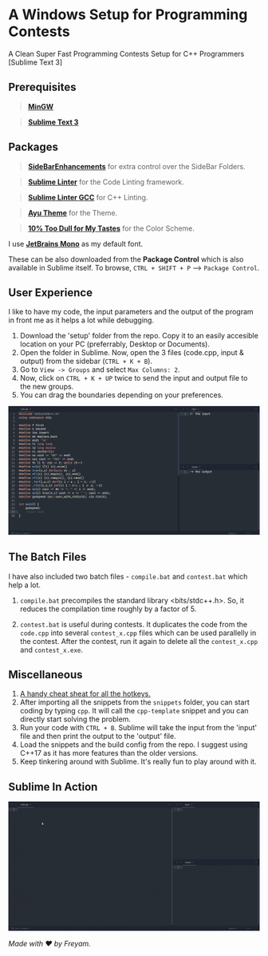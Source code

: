 # A Windows Setup for Programming Contests
A Clean Super Fast Programming Contests Setup for C++ Programmers [Sublime Text 3]


## Prerequisites
> [**MinGW**](https://sourceforge.net/projects/mingw/files/latest/download "Download Link")

> [**Sublime Text 3**](https://www.sublimetext.com/3 "Download Link")

## Packages

> [**SideBarEnhancements**](https://packagecontrol.io/packages/SideBarEnhancements "Download Link") for extra control over the SideBar Folders.

> [**Sublime Linter**](https://packagecontrol.io/packages/SublimeLinter "Download Link") for the Code Linting framework.

> [**Sublime Linter GCC**](https://packagecontrol.io/packages/SublimeLinter-gcc "Download Link") for C++ Linting.

> [**Ayu Theme**](https://packagecontrol.io/packages/ayu "Download Link") for the Theme.

> [**10% Too Dull for My Tastes**](https://packagecontrol.io/packages/10%25%20Too%20Dull%20for%20My%20Tastes%20Color%20Scheme "Download Link") for the Color Scheme.

I use [**JetBrains Mono**](https://www.jetbrains.com/lp/mono/ "Download Link") as my default font.

These can be also downloaded from the **Package Control** which is also available in Sublime itself. To browse, `CTRL + SHIFT + P` --> `Package Control`.

## User Experience
I like to have my code, the input parameters and the output of the program in front me as it helps a lot while debugging.

1. Download the 'setup' folder from the repo. Copy it to an easily accesible location on your PC (preferrably, Desktop or Documents).
2. Open the folder in Sublime. Now, open the 3 files (code.cpp, input & output) from the sidebar (`CTRL + K + B`).
3. Go to `View -> Groups` and select `Max Columns: 2`. 
4. Now, click on `CTRL + K + UP` twice to send the input and output file to the new groups.
5. You can drag the boundaries depending on your preferences.


![Screenshot](/src/ui.png?raw=true "My Setup")


## The Batch Files
I have also included two batch files - `compile.bat` and `contest.bat` which help a lot.

1. `compile.bat` precompiles the standard library <bits/stdc++.h>. So, it reduces the compilation time roughly by a factor of 5.

2. `contest.bat` is useful during contests. It duplicates the code from the `code.cpp` into several `contest_x.cpp` files which can be used parallelly in the contest. After the contest, run it again to delete all the `contest_x.cpp` and `contest_x.exe`.


## Miscellaneous
1. [A handy cheat sheat for all the hotkeys.](https://www.shortcutfoo.com/app/dojos/sublime-text-3-win/cheatsheet "Must Learn")
2. After importing all the snippets from the `snippets` folder, you can start coding by typing `cpp`. It will call the `cpp-template` snippet and you can directly start solving the problem.
3. Run your code with `CTRL + B`. Sublime will take the input from the 'input' file and then print the output to the 'output' file.
4. Load the snippets and the build config from the repo. I suggest using C++17 as it has more features than the older versions.
5. Keep tinkering around with Sublime. It's really fun to play around with it.


## Sublime In Action
![Sample Code](/src/ux.gif "Sample Code")


*Made with :heart: by Freyam.*
